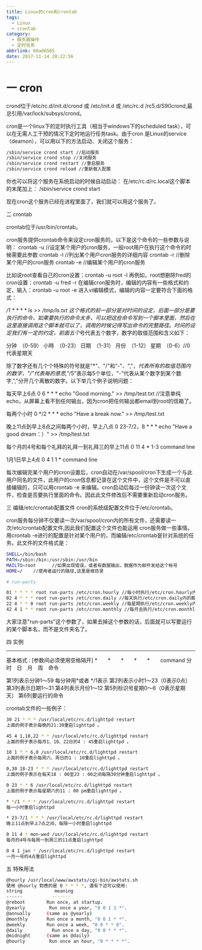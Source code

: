 ```yaml
---
title: Linux的cron和crontab
tags:
  - Linux
  - crontab
category:
  - 服务器操作
  - 定时任务
abbrlink: 60ad6505
date: 2017-11-14 20:22:56
---
```


# 一 cron

crond位于/etc/rc.d/init.d/crond 或 /etc/init.d 或 /etc/rc.d /rc5.d/S90crond,最总引用/var/lock/subsys/crond。
<!--more-->

cron是一个linux下的定时执行工具（相当于windows下的scheduled task），可以在无需人工干预的情况下定时地运行任务task。由于cron 是Linux的service（deamon），可以用以下的方法启动、关闭这个服务：
```sh
/sbin/service crond start //启动服务
/sbin/service crond stop //关闭服务
/sbin/service crond restart //重启服务
/sbin/service crond reload //重新载入配置
```

你也可以将这个服务在系统启动的时候自动启动：
在/etc/rc.d/rc.local这个脚本的末尾加上：
/sbin/service crond start

现在cron这个服务已经在进程里面了，我们就可以用这个服务了。

二 crontab

crontab位于/usr/bin/crontab。

cron服务提供crontab命令来设定cron服务的，以下是这个命令的一些参数与说明：
crontab -u //设定某个用户的cron服务，一般root用户在执行这个命令的时候需要此参数
crontab -l //列出某个用户cron服务的详细内容
crontab -r //删除某个用户的cron服务
crontab -e //编辑某个用户的cron服务

比如说root查看自己的cron设置：crontab -u root -l
再例如，root想删除fred的cron设置：crontab -u fred -r
在编辑cron服务时，编辑的内容有一些格式和约定，输入：crontab -u root -e 进入vi编辑模式，编辑的内容一定要符合下面的格式：

*/1 * * * * ls >> /tmp/ls.txt
这个格式的前一部分是对时间的设定，后面一部分是要执行的命令，如果要执行的命令太多，可以把这些命令写到一个脚本里面，然后在这里直接调用这个脚本就可以了，调用的时候记得写出命令的完整路径。时间的设定我们有一定的约定，前面五个*号代表五个数字，数字的取值范围和含义如下：

分钟　（0-59）
小時　（0-23）
日期　（1-31）
月份　（1-12）
星期　（0-6）//0代表星期天

除了数字还有几个个特殊的符号就是"*"、"/"和"-"、","，*代表所有的取值范围内的数字，"/"代表每的意思,"*/5"表示每5个单位，"-"代表从某个数字到某个数字,","分开几个离散的数字。以下举几个例子说明问题：

每天早上6点
0 6 * * * echo "Good morning." >> /tmp/test.txt //注意单纯echo，从屏幕上看不到任何输出，因为cron把任何输出都email到root的信箱了。

每两个小时
0 */2 * * * echo "Have a break now." >> /tmp/test.txt

晚上11点到早上8点之间每两个小时，早上八点
0 23-7/2，8 * * * echo "Have a good dream：）" >> /tmp/test.txt

每个月的4号和每个礼拜的礼拜一到礼拜三的早上11点
0 11 4 * 1-3 command line

1月1日早上4点
0 4 1 1 * command line

每次编辑完某个用户的cron设置后，cron自动在/var/spool/cron下生成一个与此用户同名的文件，此用户的cron信息都记录在这个文件中，这个文件是不可以直接编辑的，只可以用crontab -e 来编辑。cron启动后每过一份钟读一次这个文件，检查是否要执行里面的命令。因此此文件修改后不需要重新启动cron服务。

三 编辑/etc/crontab配置文件
cron的系统级配置文件位于/etc/crontab。

cron服务每分钟不仅要读一次/var/spool/cron内的所有文件，还需要读一次/etc/crontab配置文件,因此我们配置这个文件也能运用 cron服务做一些事情。用crontab -e进行的配置是针对某个用户的，而编辑/etc/crontab是针对系统的任务。此文件的文件格式是：
```sh
SHELL=/bin/bash
PATH=/sbin:/bin:/usr/sbin:/usr/bin
MAILTO=root      //如果出现错误，或者有数据输出，数据作为邮件发给这个帐号
HOME=/    //使用者运行的路径,这里是根目录

# run-parts

01 * * * * root run-parts /etc/cron.hourly //每小时执行/etc/cron.hourly内的脚本
02 4 * * * root run-parts /etc/cron.daily //每天执行/etc/cron.daily内的脚本
22 4 * * 0 root run-parts /etc/cron.weekly //每星期执行/etc/cron.weekly内的脚本
42 4 1 * * root run-parts /etc/cron.monthly //每月去执行/etc/cron.monthly内的脚本
```
大家注意"run-parts"这个参数了，如果去掉这个参数的话，后面就可以写要运行的某个脚本名，而不是文件夹名了。

四 实例

--------------------------------------

基本格式 : [参数间必须使用空格隔开]
*　　*　　*　　*　　*　　command
分　时　日　月　周　命令

第1列表示分钟1～59 每分钟用*或者 */1表示
第2列表示小时1～23（0表示0点）
第3列表示日期1～31
第4列表示月份1～12
第5列标识号星期0～6（0表示星期天）
第6列要运行的命令

crontab文件的一些例子：
```sh
30 21 * * * /usr/local/etc/rc.d/lighttpd restart
上面的例子表示每晚的21:30重启lighttpd 。

45 4 1,10,22 * * /usr/local/etc/rc.d/lighttpd restart
上面的例子表示每月1、10、22日的4 : 45重启lighttpd 。

10 1 * * 6,0 /usr/local/etc/rc.d/lighttpd restart
上面的例子表示每周六、周日的1 : 10重启lighttpd 。

0,30 18-23 * * * /usr/local/etc/rc.d/lighttpd restart
上面的例子表示在每天18 : 00至23 : 00之间每隔30分钟重启lighttpd 。

0 23 * * 6 /usr/local/etc/rc.d/lighttpd restart
上面的例子表示每星期六的11 : 00 pm重启lighttpd 。

* */1 * * * /usr/local/etc/rc.d/lighttpd restart
每一小时重启lighttpd

* 23-7/1 * * * /usr/local/etc/rc.d/lighttpd restart
晚上11点到早上7点之间，每隔一小时重启lighttpd

0 11 4 * mon-wed /usr/local/etc/rc.d/lighttpd restart
每月的4号与每周一到周三的11点重启lighttpd

0 4 1 jan * /usr/local/etc/rc.d/lighttpd restart
一月一号的4点重启lighttpd
```

五 特殊用法
```sh
@hourly /usr/local/www/awstats/cgi-bin/awstats.sh
使用 @hourly 對應的是 0 * * * *, 還有下述可以使用:
string            meaning
------           -------
@reboot        Run once, at startup.
@yearly         Run once a year, "0 0 1 1 *".
@annually      (same as @yearly)
@monthly       Run once a month, "0 0 1 * *".
@weekly        Run once a week, "0 0 * * 0".
@daily           Run once a day, "0 0 * * *".
@midnight      (same as @daily)
@hourly         Run once an hour, "0 * * * *".
```
